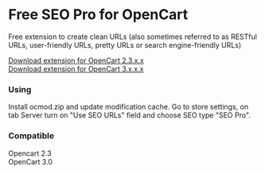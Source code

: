 # Free SEO Pro for OpenCart
Free extension to create clean URLs (also sometimes referred to as RESTful URLs, user-friendly URLs, pretty URLs or search engine-friendly URLs)

[Download extension for OpenCart 2.3.x.x](https://github.com/eniarku/seo_pro/raw/main/seo_pro_oc23.ocmod.zip)<br/>
[Download extension for OpenCart 3.x.x.x](https://github.com/eniarku/seo_pro/raw/main/seo_pro_oc3.ocmod.zip)

### Using
Install ocmod.zip and update modification cache. 
Go to store settings, on tab Server turn on "Use SEO URLs" field and choose SEO type "SEO Pro".

### Compatible
Opencart 2.3<br/>
OpenCart 3.0
